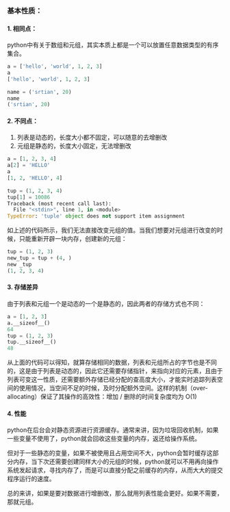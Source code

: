 
### 基本性质：


#### 1. 相同点：

python中有关于数组和元组，其实本质上都是一个可以放置任意数据类型的有序集合。

```python
a = ['hello', 'world', 1, 2, 3]
a
['hello', 'world', 1, 2, 3]
 
name = ('srtian', 20)
name
('srtian', 20)
```


#### 2. 不同点：

1. 列表是动态的，长度大小都不固定，可以随意的去增删改
2. 元组是静态的，长度大小固定，无法增删改

```python
a = [1, 2, 3, 4]
a[2] = 'HELLO'
a
[1, 2, 'HELLO', 4]
 
tup = (1, 2, 3, 4)
tup[1] = 10086
Traceback (most recent call last):
  File "<stdin>", line 1, in <module>
TypeError: 'tuple' object does not support item assignment
```

如上述的代码所示，我们无法直接改变元组的值。当我们想要对元组进行改变的时候，只能重新开辟一块内存，创建新的元组：

```python
tup = (1, 2, 3)
new_tup = tup + (4, )
new _tup
(1, 2, 3, 4)
```


#### 3. 存储差异

由于列表和元组一个是动态的一个是静态的，因此两者的存储方式也不同：

```python
a = [1, 2, 3]
a.__sizeof__()
64
tup = (1, 2, 3)
tup.__sizeof__()
48
```

从上面的代码可以得知，就算存储相同的数据，列表和元组所占的字节也是不同的，这是由于列表是动态的，因此它还需要存储指针，来指向对应的元素，且由于列表可变这一性质，还需要额外存储已经分配的查高度大小，才能实时追踪列表空间的使用情况，当空间不足的时候，及时分配额外空间。这样的机制（over-allocating）保证了其操作的高效性：增加 / 删除的时间复杂度均为 O(1)


#### 4. 性能

python在后台会对静态资源进行资源缓存。通常来讲，因为垃圾回收机制，如果一些变量不使用了，python就会回收这些变量的内存，返还给操作系统。

但对于一些静态的变量，如果不被使用且占用空间不大，python会暂时缓存这部分内存，当下次还需要创建同样大小的元组的时候，python就可以不用再向操作系统发起请求，寻找内存了，而是可以直接分配之前缓存的内存，从而大大的提交程序运行的速度。

总的来讲，如果是要对数据进行增删改，那么就用列表性能会更好。如果不需要，那就元组。

